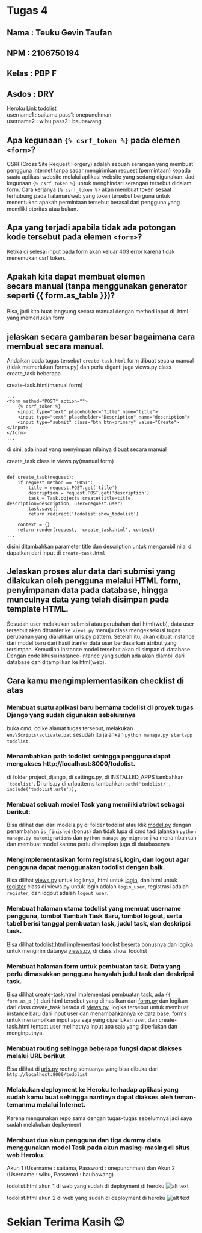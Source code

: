 # Tugas 4
## Nama  : Teuku Gevin Taufan
## NPM   : 2106750194
## Kelas : PBP F
## Asdos : DRY

[Heroku Link todolist](https://tugas2teukugevin.herokuapp.com/todolist/)
<br>
username1 : saitama    pass1: onepunchman
<br>
username2 : wibu       pass2 : baubawang
<br> 

## Apa kegunaan ```{% csrf_token %}``` pada elemen ```<form>```? 
CSRF(Cross Site Request Forgery) adalah sebuah serangan yang membuat pengguna internet  tanpa sadar mengirimkan request (permintaan) kepada suatu 
aplikasi website melalui aplikasi website yang sedang digunakan. Jadi kegunaan ```{% csrf_token %}``` untuk menghindari serangan tersebut didalam
form. Cara kerjanya ```{% csrf_token %}``` akan membuat token sesaat terhubung pada halaman/web yang token tersebut berguna untuk menentukan apakah
permintaan tersebut berasal dari pengguna yang memiliki otoritas atau bukan.

##  Apa yang terjadi apabila tidak ada potongan kode tersebut pada elemen ```<form>```?
Ketika di selesai input pada form akan keluar 403 error karena tidak menemukan csrf token.

## Apakah kita dapat membuat elemen <form> secara manual (tanpa menggunakan generator seperti {{ form.as_table }})? 
Bisa, jadi kita buat langsung secara manual dengan method input di .html yang memerlukan form

## jelaskan secara gambaran besar bagaimana cara membuat secara manual.
Andaikan pada tugas tersebut ```create-task.html``` form dibuat secara manual (tidak memerlukan forms.py) dan perlu diganti juga
views.py class create_task beberapa


create-task.html(manual form)
```
...
<form method="POST" action="">
    {% csrf_token %}
    <input type="text" placeholder="Title" name="title">
    <input type="text" placeholder="Description" name="description">
    <input type="submit" class="btn btn-primary" value="Create"></input>
</form>
...
```
di sini, ada input yang menyimpan nilainya dibuat secara manual

create_task class in views.py(manual form)
```
...
def create_task(request):
    if request.method == 'POST':
        title = request.POST.get('title')
        description = request.POST.get('description')
        task = Task.objects.create(title=title, description=description, user=request.user)
        task.save()
        return redirect('todolist:show_todolist')

    context = {}
    return render(request, 'create_task.html', context)
...
```
disini ditambahkan parameter title dan description untuk mengambil nilai d dapatkan dari input di ```create-task.html```

## Jelaskan proses alur data dari submisi yang dilakukan oleh pengguna melalui HTML form, penyimpanan data pada database, hingga munculnya data yang telah disimpan pada template HTML.
Sesudah user melakukan submisi atau perubahan dari html(web), data user tersebut akan ditranfer ke ```views.py``` menuju class mengeksekusi tugas perubahan yang diarahkan urls.py pattern.
Setelah itu, akan dibuat instance dari model baru dari hasil tranfer data user berdasarkan atribut yang tersimpan. Kemudian instance model tersebut akan di simpan di database. Dengan code khusu
instance-intance yang sudah ada akan diambil dari database dan ditampilkan ke html(web).

## Cara kamu mengimplementasikan checklist di atas
### Membuat suatu aplikasi baru bernama todolist di proyek tugas Django yang sudah digunakan sebelumnya
buka cmd, cd ke alamat tugas tersebut, melakukan ```env\Scripts\activate.bat``` sesudah itu jalankan ```python manage.py startapp todolist```.

### Menambahkan path todolist sehingga pengguna dapat mengakses http://localhost:8000/todolist.
di folder project_django, di settings.py, di INSTALLED_APPS tambahkan ```'todolist'```. Di urls.py di urlpatterns tambahkan ```path('todolist/', include('todolist.urls')),```

### Membuat sebuah model Task yang memiliki atribut sebagai berikut:
Bisa dilihat dari dari models.py di folder todolist atau klik [model.py](https://github.com/TGevinT/tugas2/blob/main/todolist/model.py) dengan penambahan ```is_finished``` (bonus)
dan tidak lupa di cmd tadi jalankan ```python manage.py makemigrations``` dan  ```python manage.py migrate``` jika menambahkan dan membuat
model karena perlu diterapkan juga di databasenya

### Mengimplementasikan form registrasi, login, dan logout agar pengguna dapat menggunakan todolist dengan baik.
Bisa dilihat [views.py](https://github.com/TGevinT/tugas2/blob/main/todolist/views.py) untuk logiknya, html untuk [login](https://github.com/TGevinT/tugas2/blob/main/todolist/templates/login.html),
dan html untuk [register](https://github.com/TGevinT/tugas2/blob/main/todolist/templates/todolist.html) class di views.py untuk login adalah ```login_user```,
registrasi adalah ```register```, dan logout adalah ```logout_user```.


### Membuat halaman utama todolist yang memuat username pengguna, tombol Tambah Task Baru, tombol logout, serta tabel berisi tanggal pembuatan task, judul task, dan deskripsi task.
Bisa dilihat [todolist.html](https://github.com/TGevinT/tugas2/blob/main/todolist/templates/todolist.html) implementasi todolist beserta bonusnya 
dan logika untuk mengirim datanya [views.py](https://github.com/TGevinT/tugas2/blob/main/todolist/views.py), di class show_todolist

### Membuat halaman form untuk pembuatan task. Data yang perlu dimasukkan pengguna hanyalah judul task dan deskripsi task.
Bisa dilihat [create-task.html](https://github.com/TGevinT/tugas2/blob/main/todolist/templates/create-task.html) implementasi pembuatan task,
 ada ```{{ form.as_p }}``` dari html tersebut yang di hasilkan dari [form.py](https://github.com/TGevinT/tugas2/blob/main/todolist/forms.py)
dan logikan dari class create_task berada di [views.py](https://github.com/TGevinT/tugas2/blob/main/todolist/views.py). logika tersebut untuk 
membuat instance baru dari input user dan menambahkannya ke data base, forms untuk menampilkan input apa saja yang diperlukan user, 
dan create-task.html tempat user melihatnya input apa saja yang diperlukan dan menginputnya.

### Membuat routing sehingga beberapa fungsi dapat diakses melalui URL berikut
Bisa dilihat di [urls.py](https://github.com/TGevinT/tugas2/blob/main/todolist/urls.py) rooting semuanya yang bisa dibuka dari ```http://localhost:8000/todolist```

###  Melakukan deployment ke Heroku terhadap aplikasi yang sudah kamu buat sehingga nantinya dapat diakses oleh teman-temanmu melalui Internet.
Karena mengunakan repo sama dengan tugas-tugas sebelumnya jadi saya sudah melakukan deployment

### Membuat dua akun pengguna dan tiga dummy data menggunakan model Task pada akun masing-masing di situs web Heroku.
Akun 1 (Username : saitama, Password : onepunchman) dan Akun 2 (Username : wibu, Password : baubawang)

todolist.html akun 1 di web yang sudah di deployment di heroku
![alt text](./assets/todolist_saitama.png "todolist_saitama-image")

todolist.html akun 2 di web yang sudah di deployment di heroku
![alt text](./assets/todolist_wibu.png "todolist_wibu-image")

# Sekian Terima Kasih 😊